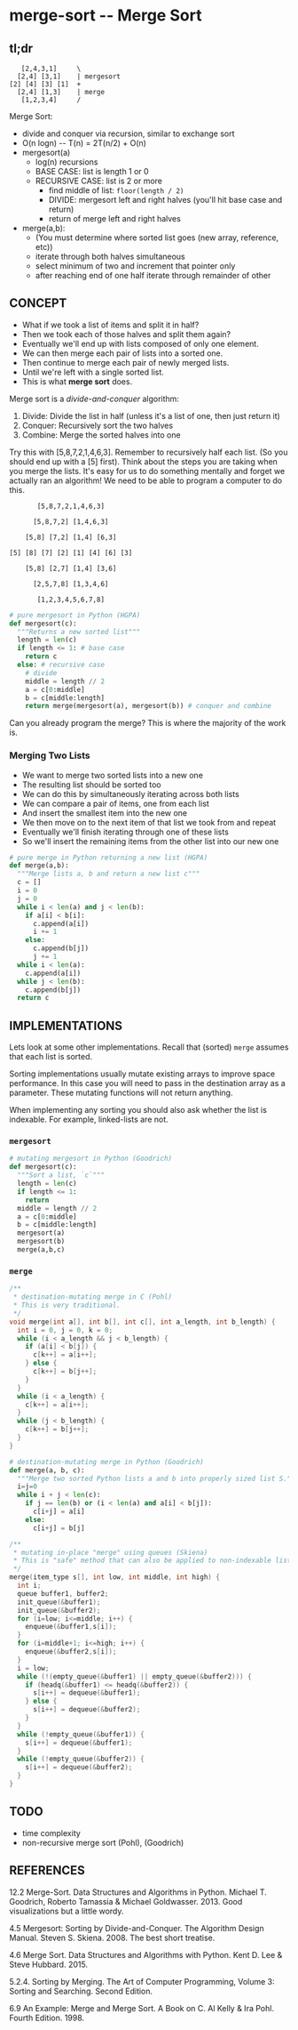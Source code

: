 ---
---

merge-sort -- Merge Sort
========================

## tl;dr

```
   [2,4,3,1]     \
  [2,4] [3,1]    | mergesort
[2] [4] [3] [1]  + 
  [2,4] [1,3]    | merge
   [1,2,3,4]     /
```

Merge Sort:
- divide and conquer via recursion, similar to exchange sort
- O(n logn) -- T(n) = 2T(n/2) + O(n)
- mergesort(a)
  - log(n) recursions
  - BASE CASE: list is length 1 or 0
  - RECURSIVE CASE: list is 2 or more
    - find middle of list: `floor(length / 2)`
    - DIVIDE: mergesort left and right halves (you'll hit base case and return)
    - return of merge left and right halves
- merge(a,b):
  - (You must determine where sorted list goes (new array, reference, etc))
  - iterate through both halves simultaneous
  - select minimum of two and increment that pointer only
  - after reaching end of one half iterate through remainder of other

## CONCEPT

- What if we took a list of items and split it in half?
- Then we took each of those halves and split them again?
- Eventually we'll end up with lists composed of only one element.
- We can then merge each pair of lists into a sorted one.
- Then continue to merge each pair of newly merged lists.
- Until we're left with a single sorted list.
- This is what **merge sort** does.

Merge sort is a _divide-and-conquer_ algorithm:
1. Divide: Divide the list in half (unless it's a list of one, then just return it)
2. Conquer: Recursively sort the two halves
3. Combine: Merge the sorted halves into one

Try this with [5,8,7,2,1,4,6,3].
Remember to recursively half each list.
(So you should end up with a [5] first).
Think about the steps you are taking when you merge the lists.
It's easy for us to do something mentally and forget we actually ran an algorithm!
We need to be able to program a computer to do this.

```
       [5,8,7,2,1,4,6,3]

      [5,8,7,2] [1,4,6,3]

    [5,8] [7,2] [1,4] [6,3]

[5] [8] [7] [2] [1] [4] [6] [3]

    [5,8] [2,7] [1,4] [3,6]

      [2,5,7,8] [1,3,4,6]

       [1,2,3,4,5,6,7,8]
```

```python
# pure mergesort in Python (HGPA)
def mergesort(c):
  """Returns a new sorted list"""
  length = len(c)
  if length <= 1: # base case
    return c
  else: # recursive case
    # divide
    middle = length // 2
    a = c[0:middle]
    b = c[middle:length]
    return merge(mergesort(a), mergesort(b)) # conquer and combine
```

Can you already program the merge?
This is where the majority of the work is.

### Merging Two Lists

- We want to merge two sorted lists into a new one
- The resulting list should be sorted too
- We can do this by simultaneously iterating across both lists
- We can compare a pair of items, one from each list
- And insert the smallest item into the new one
- We then move on to the next item of that list we took from and repeat
- Eventually we'll finish iterating through one of these lists
- So we'll insert the remaining items from the other list into our new one

```python
# pure merge in Python returning a new list (HGPA)
def merge(a,b):
  """Merge lists a, b and return a new list c"""
  c = []
  i = 0
  j = 0
  while i < len(a) and j < len(b):
    if a[i] < b[i]:
      c.append(a[i])
      i += 1
    else:
      c.append(b[j])
      j += 1
  while i < len(a):
    c.append(a[i])
  while j < len(b):
    c.append(b[j])
  return c
```

## IMPLEMENTATIONS

Lets look at some other implementations.
Recall that (sorted) `merge` assumes that each list is sorted.

Sorting implementations usually mutate existing arrays to improve space performance.
In this case you will need to pass in the destination array as a parameter.
These mutating functions will not return anything.

When implementing any sorting you should also ask whether the list is indexable.
For example, linked-lists are not.

### `mergesort`

```python
# mutating mergesort in Python (Goodrich)
def mergesort(c):
  """Sort a list, `c`"""
  length = len(c)
  if length <= 1:
    return
  middle = length // 2
  a = c[0:middle]
  b = c[middle:length]
  mergesort(a)
  mergesort(b)
  merge(a,b,c)
```

### `merge`

```c
/**
 * destination-mutating merge in C (Pohl)
 * This is very traditional.
 */
void merge(int a[], int b[], int c[], int a_length, int b_length) {
  int i = 0, j = 0, k = 0;
  while (i < a_length && j < b_length) {
    if (a[i] < b[j]) {
      c[k++] = a[i++];
    } else {
      c[k++] = b[j++];
    }
  }
  while (i < a_length) {
    c[k++] = a[i++];
  }
  while (j < b_length) {
    c[k++] = b[j++];
  }
}
```

```python
# destination-mutating merge in Python (Goodrich)
def merge(a, b, c):
  """Merge two sorted Python lists a and b into properly sized list S."""
  i=j=0
  while i + j < len(c):
    if j == len(b) or (i < len(a) and a[i] < b[j]):
      c[i+j] = a[i]
    else:
      c[i+j] = b[j]
```

```c
/**
 * mutating in-place "merge" using queues (Skiena)
 * This is "safe" method that can also be applied to non-indexable lists.
 */
merge(item_type s[], int low, int middle, int high) {
  int i;
  queue buffer1, buffer2;
  init_queue(&buffer1);
  init_queue(&buffer2);
  for (i=low; i<=middle; i++) {
    enqueue(&buffer1,s[i]);
  }
  for (i=middle+1; i<=high; i++) {
    enqueue(&buffer2,s[i]);
  }
  i = low;
  while (!(empty_queue(&buffer1) || empty_queue(&buffer2))) {
    if (headq(&buffer1) <= headq(&buffer2)) {
      s[i++] = dequeue(&buffer1);
    } else {
      s[i++] = dequeue(&buffer2);
    }
  }
  while (!empty_queue(&buffer1)) {
    s[i++] = dequeue(&buffer1);
  }
  while (!empty_queue(&buffer2)) {
    s[i++] = dequeue(&buffer2);
  }
}
```

## TODO

- time complexity
- non-recursive merge sort (Pohl), (Goodrich)

## REFERENCES

12.2 Merge-Sort. Data Structures and Algorithms in Python. Michael T. Goodrich, Roberto Tamassia & Michael Goldwasser. 2013.
Good visualizations but a little wordy.

4.5 Mergesort: Sorting by Divide-and-Conquer. The Algorithm Design Manual. Steven S. Skiena. 2008. The best short treatise.

4.6 Merge Sort. Data Structures and Algorithms with Python. Kent D. Lee & Steve Hubbard. 2015.

5.2.4. Sorting by Merging. The Art of Computer Programming, Volume 3: Sorting and Searching. Second Edition.

6.9 An Example: Merge and Merge Sort. A Book on C. Al Kelly & Ira Pohl. Fourth Edition. 1998.
